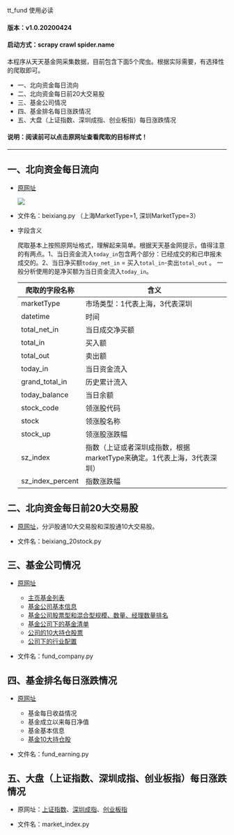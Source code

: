 tt_fund 使用必读

#### 版本：v1.0.20200424

#### 启动方式：scrapy crawl spider.name

本程序从天天基金网采集数据，目前包含下面5个爬虫。根据实际需要，有选择性的爬取即可。

- 一、北向资金每日流向  
- 二、北向资金每日前20大交易股  
- 三、基金公司情况  
- 四、基金排名每日涨跌情况  
- 五、大盘（上证指数、深圳成指、创业板指）每日涨跌情况 

#### 说明：阅读前可以点击原网址查看爬取的目标样式！

---

## 一、北向资金每日流向

- [原网址](http://data.eastmoney.com/hsgt/index.html)

  ![](https://upload-images.jianshu.io/upload_images/19723859-bc428d99f8ab84b9.png?imageMogr2/auto-orient/strip%7CimageView2/2/w/1240)

  

- 文件名：beixiang.py （上海MarketType=1, 深圳MarketType=3）

- 字段含义

  爬取基本上按照原网址格式，理解起来简单。根据天天基金网提示，值得注意的有两点。1、当日资金流入`today_in`包含两个部分：已经成交的和已申报未成交的。2、当日净买额`today_net_in` = 买入`total_in`-卖出`total_out` 。 一般分析使用的是净买额为当日资金流入`today_in`。

  | 爬取的字段名称   | 含义                                                         |
  | ---------------- | ------------------------------------------------------------ |
  | marketType       | 市场类型：1代表上海，3代表深圳                               |
  | datetime         | 时间                                                         |
  | total_net_in     | 当日成交净买额                                               |
  | total_in         | 买入额                                                       |
  | total_out        | 卖出额                                                       |
  | today_in         | 当日资金流入                                                 |
  | grand_total_in   | 历史累计流入                                                 |
  | today_balance    | 当日余额                                                     |
  | stock_code       | 领涨股代码                                                   |
  | stock            | 领涨股名称                                                   |
  | stock_up         | 领涨股涨跌幅                                                 |
  | sz_index         | 指数（上证或者深圳成指数，根据marketType来确定。1代表上海，3代表深圳） |
  | sz_index_percent | 指数涨跌幅                                                   |

  

## 二、北向资金每日前20大交易股

- [原网址](http://data.eastmoney.com/hsgt/top10/2020-01-02.html)，分沪股通10大交易股和深股通10大交易股。

- 文件名：beixiang_20stock.py

## 三、基金公司情况

- [原网址](http://fund.eastmoney.com/Company/default.html)

  - [主页基金列表](http://fund.eastmoney.com/Company/default.html)
  - [基金公司基本信息](http://fund.eastmoney.com/Company/80560392.html)
  - [基金公司股票型和混合型规模、数量、经理数量排名](http://fund.eastmoney.com/Company/home/Gmtable?gsId=80560392&fundType=25)
  - [基金公司下的基金清单](http://fund.eastmoney.com/Company/home/KFSFundNet?gsid=80560392&fundType=25)
  - [公司的10大持仓股票](http://fund.eastmoney.com/Company/f10/gscc_80560392.html)
  - [公司下的行业配置](http://fund.eastmoney.com/Company/f10/hypz_80560392.html)

- 文件名：fund_company.py

  



## 四、基金排名每日涨跌情况

- [原网址](http://fund.eastmoney.com/data/fundranking.html)
  - 基金每日收益情况
  - 基金成立以来每日净值
  - 基金基本信息
  - [基金10大持仓股](http://fundf10.eastmoney.com/FundArchivesDatas.aspx?type=jjcc&code=320007&topline=10&year=&month=)

- 文件名：fund_earning.py



## 五、大盘（上证指数、深圳成指、创业板指）每日涨跌情况

- 原网址：[上证指数](http://quote.eastmoney.com/zs000001.html)、[深圳成指](http://quote.eastmoney.com/zs399001.html)、[创业板指](http://quote.eastmoney.com/zs399006.html)

- 文件名：market_index.py
